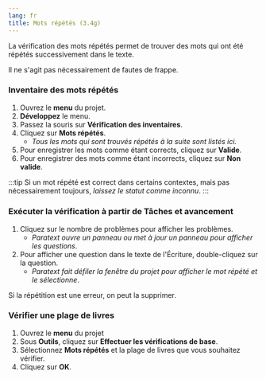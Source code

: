 ```yaml
---
lang: fr
title: Mots répétés (3.4g)
---
```

La vérification des mots répétés permet de trouver des mots qui ont été répétés successivement dans le texte.

Il ne s'agit pas nécessairement de fautes de frappe.

### Inventaire des mots répétés

1.  Ouvrez le **menu** du projet.
1.  **Développez** le menu.
1.  Passez la souris sur **Vérification des inventaires**.
1.  Cliquez sur **Mots répétés**.
     -  *Tous les mots qui sont trouvés    répétés à la suite sont listés ici.*
1.  Pour enregistrer les mots comme étant corrects, cliquez sur **Valide**.
1.  Pour enregistrer des mots comme étant incorrects, cliquez sur **Non valide**.

:::tip
Si un mot répété est correct dans certains contextes, mais pas nécessairement toujours, *laissez le statut comme inconnu*.
:::

#####  

### Exécuter la vérification à partir de Tâches et avancement

1.  Cliquez sur le nombre de problèmes pour afficher les problèmes.
     -  *Paratext ouvre un panneau ou met à jour un panneau pour afficher les questions*.
1.  Pour afficher une question dans le texte de l'Écriture, double-cliquez sur la question.
     -  *Paratext fait défiler la fenêtre du projet pour afficher le mot répété et le sélectionne*.

Si la répétition est une erreur, on peut la supprimer.

### Vérifier une plage de livres

1.  Ouvrez le **menu** du projet
1.  Sous **Outils**, cliquez sur **Effectuer les vérifications de base**.
1.  Sélectionnez **Mots répétés** et la plage de livres que vous souhaitez vérifier.
1.  Cliquez sur **OK**.
